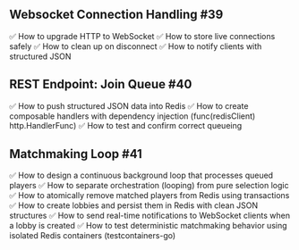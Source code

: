 ## Websocket Connection Handling #39

✅ How to upgrade HTTP to WebSocket
✅ How to store live connections safely
✅ How to clean up on disconnect
✅ How to notify clients with structured JSON

## REST Endpoint: Join Queue #40

✅ How to push structured JSON data into Redis
✅ How to create composable handlers with dependency injection (func(redisClient) http.HandlerFunc)
✅ How to test and confirm correct queueing

## Matchmaking Loop #41

✅ How to design a continuous background loop that processes queued players
✅ How to separate orchestration (looping) from pure selection logic
✅ How to atomically remove matched players from Redis using transactions
✅ How to create lobbies and persist them in Redis with clean JSON structures
✅ How to send real-time notifications to WebSocket clients when a lobby is created
✅ How to test deterministic matchmaking behavior using isolated Redis containers (testcontainers-go)
